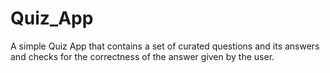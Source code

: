 # Quiz_App
 A simple Quiz App that contains a set of curated questions and its answers and checks for the correctness of the answer given by the user.
